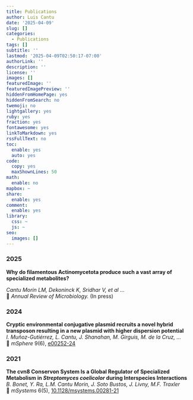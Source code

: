 ```yaml
---
title: Publications
author: Luis Cantu
date: '2025-04-09'
slug: []
categories:
  - Publications
tags: []
subtitle: ''
lastmod: '2025-04-09T02:50:17-07:00'
authorLink: ''
description: ''
license: ''
images: []
featuredImage: ''
featuredImagePreview: ''
hiddenFromHomePage: yes
hiddenFromSearch: no
twemoji: no
lightgallery: yes
ruby: yes
fraction: yes
fontawesome: yes
linkToMarkdown: yes
rssFullText: no
toc:
  enable: yes
  auto: yes
code:
  copy: yes
  maxShownLines: 50
math:
  enable: no
mapbox: ~
share:
  enable: yes
comment:
  enable: yes
library:
  css: ~
  js: ~
seo:
  images: []
---
```

### 2025
**Why do filamentous Actinomycetota produce such a vast array of specialized metabolites?**

*Cantu Morin LM, Dekoninck K, Sridhar V, et al ...*  
📄 *Annual Review of Microbiology.* (In press)

### 2024
**Cryptic environmental conjugative plasmid recruits a novel hybrid transposon resulting in a new plasmid with higher dispersion potential**  
*I. Muñoz-Gutiérrez, L. Cantu, J. Shanahan, M. Girguis, M. de la Cruz, ...*  
📄 *mSphere* 9(6), [e00252-24](https://doi.org/10.1128/msphere.00252-24)

### 2021
**The cvn8 Conservon System Is a Global Regulator of Specialized Metabolism in *Streptomyces coelicolor* during Interspecies Interactions**  
*B. Bonet, Y. Ra, L.M. Cantu Morin, J. Soto Bustos, J. Livny, M.F. Traxler*  
📄 *mSystems* 6(5), [10.1128/msystems.00281-21](https://doi.org/10.1128/msystems.00281-21)

<!--more-->
